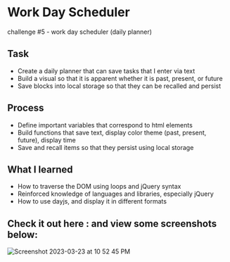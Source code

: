 # Work Day Scheduler
challenge #5 - work day scheduler (daily planner)

## Task
- Create a daily planner that can save tasks that I enter via text
- Build a visual so that it is apparent whether it is past, present, or future
- Save blocks into local storage so that they can be recalled and persist

## Process
- Define important variables that correspond to html elements
- Build functions that save text, display color theme (past, present, future), display time
- Save and recall items so that they persist using local storage

## What I learned
- How to traverse the DOM using loops and jQuery syntax
- Reinforced knowledge of languages and libraries, especially jQuery
- How to use dayjs, and display it in different formats

## Check it out here : and view some screenshots below:
![Screenshot 2023-03-23 at 10 52 45 PM](https://user-images.githubusercontent.com/122062578/227427585-d74bea82-8ee3-471a-863c-1faa61d2c211.png)
